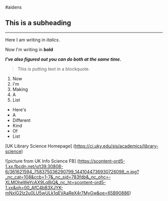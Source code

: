 #aidens

## This is a subheading

---

Here I am writing in *italics*.

Now I'm writing in **bold**

***I've also figured out you can do both at the same time.***

>This is putting text in a blockquote.

1. Now
2. I'm
3. Making
4. A
5. List


- Here's
- A
- Different
- Kind
- Of
- List

[UK Library Science Homepage] (https://ci.uky.edu/sis/academics/library-science)

![picture from UK Info Science FB] (https://scontent-ord5-1.xx.fbcdn.net/v/t39.30808-6/361621594_758375036290799_1441044736930726098_n.jpg?_nc_cat=108&ccb=1-7&_nc_sid=783fdb&_nc_ohc=-XLMOheWeYcAX9LqBjQ&_nc_ht=scontent-ord5-1.xx&oh=00_AfC4bB3XJYK-mNxlG2Iz2u0LU5wULk1qEVAaReX4r7MyGw&oe=65B90886)
